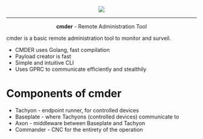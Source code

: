 <div align=center>
<img src="https://drive.lulzb.in/file.php?q=63c3bf6513567.png">
<hr>
<p> <b>cmder</b> - Remote Administration Tool </p>
</div>


cmder is a basic remote administration tool to monitor and surveil.



- CMDER uses Golang, fast compilation
- Payload creator is fast
- Simple and intuitive CLI 
- Uses GPRC to communicate efficiently and stealthily


# Components of cmder
- Tachyon - endpoint runner, for controlled devices
- Baseplate - where Tachyons (controlled devices) communicate to
- Axon - middleware between Baseplate and Tachyon
- Commander - CNC for the entirety of the operation
